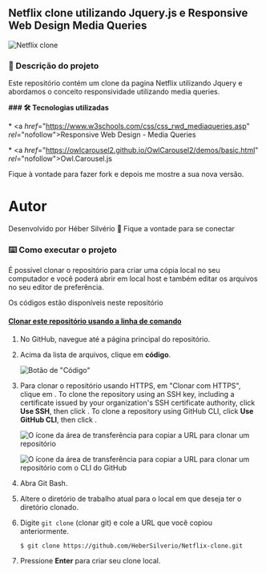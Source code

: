 



## Netflix clone utilizando Jquery.js e Responsive Web Design Media Queries

![Netflix clone](https://github.com/HeberSilverio/Netflix-clone/blob/main/imagens/NetflixClone.gif)

### 🎫 Descrição do projeto

Este repositório contém um clone da pagina Netflix utilizando Jquery e abordamos o conceito responsividade utilizando media queries.

**### 🛠️ Tecnologias utilizadas**

\* <a *href*="https://www.w3schools.com/css/css_rwd_mediaqueries.asp" *rel*="nofollow">Responsive Web Design - Media Queries</a>

\* <a *href*="https://owlcarousel2.github.io/OwlCarousel2/demos/basic.html" *rel*="nofollow">Owl.Carousel.js</a>

Fique à vontade para fazer fork e depois me mostre a sua nova versão.<br />

# Autor

Desenvolvido por Héber Silvério 👋 Fique a vontade para se conectar





### ⌨️ Como executar o projeto

É possível clonar o repositório para criar uma cópia local no seu computador e você poderá abrir em local host e também editar os arquivos no seu editor de preferência.

Os códigos estão disponíveis neste repositório

#### [Clonar este repositório usando a linha de comando](https://docs.github.com/pt/free-pro-team@latest/github/creating-cloning-and-archiving-repositories/cloning-a-repository#clonar-um-repositório-usando-a-linha-de-comando)

1. No GitHub, navegue até a página principal do repositório.

2. Acima da lista de arquivos, clique em **código**.

   ![Botão de "Código"](https://docs.github.com/assets/images/help/repository/code-button.png)

   

3. Para clonar o repositório usando HTTPS, em "Clonar com HTTPS", clique em . To clone the repository using an SSH key, including a certificate issued by your organization's SSH certificate authority, click **Use SSH**, then click . To clone a repository using GitHub CLI, click **Use GitHub CLI**, then click .

   ![O ícone da área de transferência para copiar a URL para clonar um repositório](https://docs.github.com/assets/images/help/repository/https-url-clone.png)

   

   

   ![O ícone da área de transferência para copiar a URL para clonar um repositório com o CLI do GitHub](https://docs.github.com/assets/images/help/repository/https-url-clone-cli.png)

   

4. Abra Git Bash.

5. Altere o diretório de trabalho atual para o local em que deseja ter o diretório clonado.

6. Digite `git clone` (clonar git) e cole a URL que você copiou anteriormente.

   ```shell
   $ git clone https://github.com/HeberSilverio/Netflix-clone.git
   ```

7. Pressione **Enter** para criar seu clone local.



